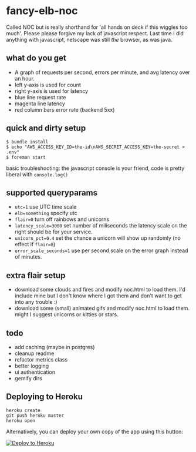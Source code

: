 fancy-elb-noc
=============
Called NOC but is really shorthand for 'all hands on deck if this wiggles too much'.
Please please forgive my lack of javascript respect. Last time I did anything with javascript, netscape was still *the* browser, as was java.


what do you get
-----------
* A graph of requests per second, errors per minute, and avg latency over an hour.
* left y-axis is used for count
* right y-axis is used for latency
* blue line request rate
* magenta line latency
* red column bars error rate (backend 5xx)


quick and dirty setup
-------------

```console
$ bundle install
$ echo "AWS_ACCESS_KEY_ID=the-id\nAWS_SECRET_ACCESS_KEY=the-secret > .env"
$ foreman start
```

basic troubleshooting: the javascript console is your friend, code is pretty liberal with `console.log()`


supported queryparams
----------
* `utc=1` use UTC time scale
* `elb=something` specify utc
* `flair=0` turn off rainbows and unicorns
* `latency_scale=3000` set number of miliseconds the latency scale on the right should be for your service.
* `unicorn_pct=0.4` set the chance a unicorn will show up randomly (no effect if `flair=0`)
* `error_scale_seconds=1` use per second scale on the error graph instead of minutes.


extra flair setup
-----------
* download some clouds and fires and modify noc.html to load them. I'd include mine but I don't know where I got them and don't want to get into any trouble :)
* download some (small) animated gifs and modify noc.html to load them. might I suggest unicorns or kitties or stars.

todo
-----------
* add caching (maybe in postgres)
* cleanup readme
* refactor metrics class
* better logging
* ui authentication
* gemify dirs

## Deploying to Heroku

```
heroku create
git push heroku master
heroku open
```

Alternatively, you can deploy your own copy of the app using this button:

[![Deploy to Heroku](https://www.herokucdn.com/deploy/button.png)](https://heroku.com/deploy)
